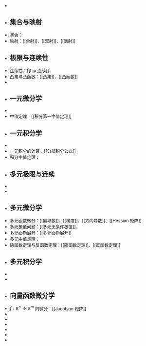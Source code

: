 -
- ## 集合与映射
- 集合：
- 映射：[[单射]]、[[双射]]、[[满射]]
- ## 极限与连续性
- 连续性：[[Lip 连续]]
- 凸集与凸函数：[[凸集]]、[[凸函数]]
-
- ## 一元微分学
-
- 中值定理：[[积分第一中值定理]]
- ## 一元积分学
-
- 一元积分的计算：[[分部积分公式]]
- 积分中值定理：
- ## 多元极限与连续
-
-
- ## 多元微分学
- 多元函数微分：[[偏导数]]、[[梯度]]、[[方向导数]]、[[Hessian 矩阵]]
- 多元极值问题：[[多元无条件极值]]、
- 多元泰勒展开：[[多元泰勒展开]]
- 多元中值定理：
- 隐函数定理与反函数定理：[[隐函数定理]]、[[反函数定理]]
- ## 多元积分学
-
-
- ## 向量函数微分学
- $f: \mathbb{R}^n \rightarrow \mathbb{R}^m$ 的微分：[[Jacobian 矩阵]]
-
-
-
-
-
-